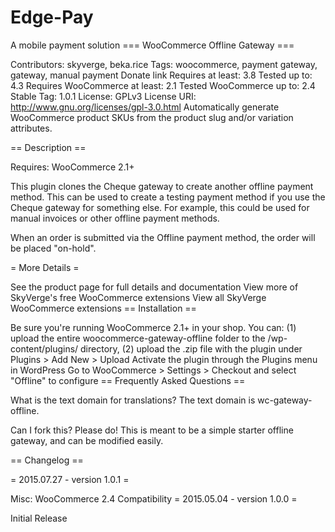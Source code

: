 # Edge-Pay
A mobile payment solution
=== WooCommerce Offline Gateway ===

Contributors: skyverge, beka.rice
Tags: woocommerce, payment gateway, gateway, manual payment
Donate link
Requires at least: 3.8
Tested up to: 4.3
Requires WooCommerce at least: 2.1
Tested WooCommerce up to: 2.4
Stable Tag: 1.0.1
License: GPLv3
License URI: http://www.gnu.org/licenses/gpl-3.0.html
Automatically generate WooCommerce product SKUs from the product slug and/or variation attributes.

== Description ==

Requires: WooCommerce 2.1+

This plugin clones the Cheque gateway to create another offline payment method. This can be used to create a testing payment method if you use the Cheque gateway for something else. For example, this could be used for manual invoices or other offline payment methods.

When an order is submitted via the Offline payment method, the order will be placed "on-hold".

= More Details =

See the product page for full details and documentation
View more of SkyVerge's free WooCommerce extensions
View all SkyVerge WooCommerce extensions
== Installation ==

Be sure you're running WooCommerce 2.1+ in your shop.
You can: (1) upload the entire woocommerce-gateway-offline folder to the /wp-content/plugins/ directory, (2) upload the .zip file with the plugin under Plugins > Add New > Upload
Activate the plugin through the Plugins menu in WordPress
Go to WooCommerce > Settings > Checkout and select "Offline" to configure
== Frequently Asked Questions ==

What is the text domain for translations? The text domain is wc-gateway-offline.

Can I fork this? Please do! This is meant to be a simple starter offline gateway, and can be modified easily.

== Changelog ==

= 2015.07.27 - version 1.0.1 =

Misc: WooCommerce 2.4 Compatibility
= 2015.05.04 - version 1.0.0 =

Initial Release
